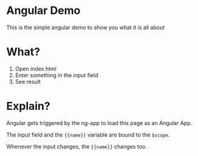 # Angular Demo

This is the simple angular demo to show you what it is all about

# What?

1. Open index.html
2. Enter something in the input field
3. See result

# Explain?

Angular gets triggered by the ng-app to load this page as an Angular App.

The input field and the `{{name}}` variable are bound to the `$scope`.

Whenever the input changes, the `{{name}}` changes too.